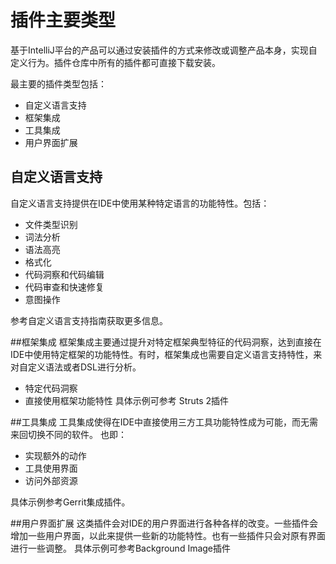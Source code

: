 # 插件主要类型
基于IntelliJ平台的产品可以通过安装插件的方式来修改或调整产品本身，实现自定义行为。插件仓库中所有的插件都可直接下载安装。

最主要的插件类型包括：

* 自定义语言支持
* 框架集成
* 工具集成
* 用户界面扩展
 
## 自定义语言支持
自定义语言支持提供在IDE中使用某种特定语言的功能特性。包括：
* 文件类型识别
* 词法分析
* 语法高亮
* 格式化
* 代码洞察和代码编辑
* 代码审查和快速修复
* 意图操作

参考自定义语言支持指南获取更多信息。

##框架集成
框架集成主要通过提升对特定框架典型特征的代码洞察，达到直接在IDE中使用特定框架的功能特性。有时，框架集成也需要自定义语言支持特性，来对自定义语法或者DSL进行分析。
* 特定代码洞察
* 直接使用框架功能特性
具体示例可参考 Struts 2插件

##工具集成
工具集成使得在IDE中直接使用三方工具功能特性成为可能，而无需来回切换不同的软件。
也即：
* 实现额外的动作
* 工具使用界面
* 访问外部资源

具体示例参考Gerrit集成插件。

##用户界面扩展
这类插件会对IDE的用户界面进行各种各样的改变。一些插件会增加一些用户界面，以此来提供一些新的功能特性。也有一些插件只会对原有界面进行一些调整。
具体示例可参考Background Image插件


